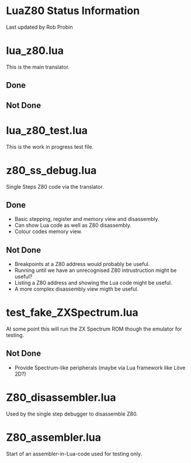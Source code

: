 LuaZ80 Status Information
=========================
Last updated by Rob Probin

lua_z80.lua
===========
This is the main translator.

Done
----

Not Done
---------



lua_z80_test.lua
================
This is the work in progress test file.


z80_ss_debug.lua
================
Single Steps Z80 code via the translator.

Done
----
- Basic stepping, register and memory view and disassembly.
- Can show Lua code as well as Z80 disassembly.
- Colour codes memory view.

Not Done
---------
- Breakpoints at a Z80 address would probably be useful.
- Running until we have an unrecognised Z80 intrustruction might be useful?
- Listing a Z80 address and showing the Lua code might be useful.
- A more complex disassembly view migth be useful.


test_fake_ZXSpectrum.lua
========================
At some point this will run the ZX Spectrum ROM though the emulator for testing.

Not Done
---------
- Provide Spectrum-like peripherals (maybe via Lua framework like Löve 2D?)


Z80_disassembler.lua
====================
Used by the single step debugger to disassemble Z80.


Z80_assembler.lua
=================
Start of an assembler-in-Lua-code used for testing only.
